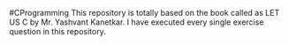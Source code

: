 #CProgramming 
This repository is totally based on the book called as LET US C by Mr. Yashvant Kanetkar.
I have executed every single exercise question in this repository.
